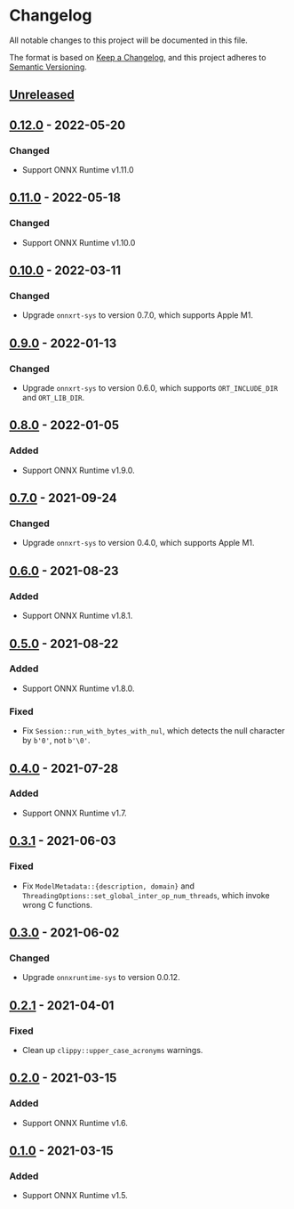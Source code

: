 # Changelog

All notable changes to this project will be documented in this file.

The format is based on [Keep a Changelog](https://keepachangelog.com/en/1.0.0/),
and this project adheres to [Semantic Versioning](https://semver.org/spec/v2.0.0.html).

## [Unreleased]

## [0.12.0] - 2022-05-20

### Changed

- Support ONNX Runtime v1.11.0

## [0.11.0] - 2022-05-18

### Changed

- Support ONNX Runtime v1.10.0

## [0.10.0] - 2022-03-11

### Changed

- Upgrade `onnxrt-sys` to version 0.7.0, which supports Apple M1.

## [0.9.0] - 2022-01-13

### Changed

- Upgrade `onnxrt-sys` to version 0.6.0, which supports `ORT_INCLUDE_DIR` and
  `ORT_LIB_DIR`.

## [0.8.0] - 2022-01-05

### Added

- Support ONNX Runtime v1.9.0.

## [0.7.0] - 2021-09-24

### Changed

- Upgrade `onnxrt-sys` to version 0.4.0, which supports Apple M1.

## [0.6.0] - 2021-08-23

### Added

- Support ONNX Runtime v1.8.1.

## [0.5.0] - 2021-08-22

### Added

- Support ONNX Runtime v1.8.0.

### Fixed

- Fix `Session::run_with_bytes_with_nul`, which detects the null character by
  `b'0'`, not `b'\0'`.

## [0.4.0] - 2021-07-28

### Added

- Support ONNX Runtime v1.7.

## [0.3.1] - 2021-06-03

### Fixed

- Fix `ModelMetadata::{description, domain}` and
  `ThreadingOptions::set_global_inter_op_num_threads`, which invoke wrong C
  functions.

## [0.3.0] - 2021-06-02

### Changed

- Upgrade `onnxruntime-sys` to version 0.0.12.

## [0.2.1] - 2021-04-01

### Fixed

- Clean up `clippy::upper_case_acronyms` warnings.

## [0.2.0] - 2021-03-15

### Added

- Support ONNX Runtime v1.6.

## [0.1.0] - 2021-03-15

### Added

- Support ONNX Runtime v1.5.

[Unreleased]: https://github.com/furiosa-ai/onnxrt/compare/0.12.0...HEAD
[0.12.0]: https://github.com/furiosa-ai/onnxrt/compare/0.11.0...0.12.0
[0.11.0]: https://github.com/furiosa-ai/onnxrt/compare/0.10.0...0.11.0
[0.10.0]: https://github.com/furiosa-ai/onnxrt/compare/0.9.0...0.10.0
[0.9.0]: https://github.com/furiosa-ai/onnxrt/compare/0.8.0...0.9.0
[0.8.0]: https://github.com/furiosa-ai/onnxrt/compare/0.7.0...0.8.0
[0.7.0]: https://github.com/furiosa-ai/onnxrt/compare/0.6.0...0.7.0
[0.6.0]: https://github.com/furiosa-ai/onnxrt/compare/0.5.0...0.6.0
[0.5.0]: https://github.com/furiosa-ai/onnxrt/compare/0.4.0...0.5.0
[0.4.0]: https://github.com/furiosa-ai/onnxrt/compare/0.3.1...0.4.0
[0.3.1]: https://github.com/furiosa-ai/onnxrt/compare/0.3.0...0.3.1
[0.3.0]: https://github.com/furiosa-ai/onnxrt/compare/0.2.1...0.3.0
[0.2.1]: https://github.com/furiosa-ai/onnxrt/compare/0.2.0...0.2.1
[0.2.0]: https://github.com/furiosa-ai/onnxrt/compare/0.1.0...0.2.0
[0.1.0]: https://github.com/furiosa-ai/onnxrt/releases/tag/0.1.0
